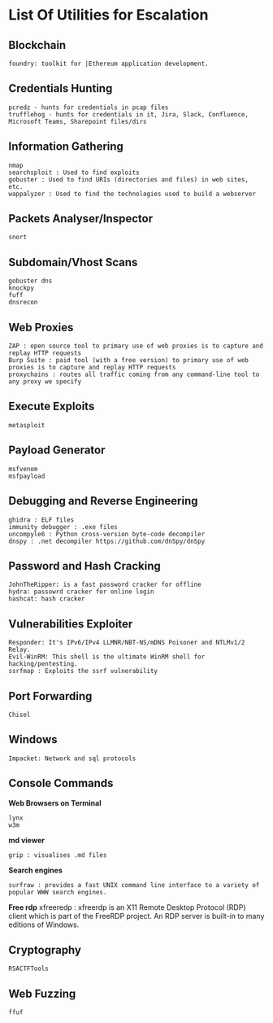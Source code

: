 # List Of Utilities for Escalation

## Blockchain

	foundry: toolkit for |Ethereum application development.

## Credentials Hunting

	pcredz - hunts for credentials in pcap files
	trufflehog - hunts for credentials in it, Jira, Slack, Confluence, Microsoft Teams, Sharepoint files/dirs

## Information Gathering

	nmap
	searchsploit : Used to find exploits
	gobuster : Used to find URIs (directories and files) in web sites, etc.
	wappalyzer : Used to find the technolagies used to build a webserver

## Packets Analyser/Inspector

	snort

## Subdomain/Vhost Scans

	gobuster dns
	knockpy
	fuff
	dnsrecon


## Web Proxies
	ZAP : open source tool to primary use of web proxies is to capture and replay HTTP requests
	Burp Suite : paid tool (with a free version) to primary use of web proxies is to capture and replay HTTP requests
	proxychains : routes all traffic coming from any command-line tool to any proxy we specify

## Execute Exploits

	metasploit

## Payload Generator

	msfvenom
	msfpayload

## Debugging and Reverse Engineering

	ghidra : ELF files
	immunity debugger : .exe files
	uncompyle6 : Python cross-version byte-code decompiler
	dnspy : .net decompiler https://github.com/dnSpy/dnSpy

## Password and Hash Cracking

	JohnTheRipper: is a fast password cracker for offline
	hydra: passowrd cracker for online login
	hashcat: hash cracker

## Vulnerabilities Exploiter

	Responder: It's IPv6/IPv4 LLMNR/NBT-NS/mDNS Poisoner and NTLMv1/2 Relay.
	Evil-WinRM: This shell is the ultimate WinRM shell for hacking/pentesting.
	ssrfmap : Exploits the ssrf vulnerability

## Port Forwarding

	Chisel

## Windows

	Impacket: Network and sql protocols


## Console Commands

**Web Browsers on Terminal**

	lynx
	w3m

**md viewer**

	grip : visualises .md files

**Search engines**

	surfraw : provides a fast UNIX command line interface to a variety of popular WWW search engines.

**Free rdp**
	xfreeredp : xfreerdp is an X11 Remote Desktop Protocol (RDP) client which is part of the FreeRDP project. An RDP server is built-in to many editions of Windows.


## Cryptography

	RSACTFTools

## Web Fuzzing

	ffuf